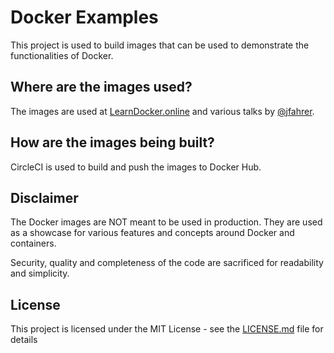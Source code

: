 # Docker Examples
This project is used to build images that can be used to demonstrate the functionalities of Docker.

## Where are the images used?
The images are used at [LearnDocker.online](https://learndocker.online) and various talks by [@jfahrer](https://github.com/jfahrer).

## How are the images being built?
CircleCI is used to build and push the images to Docker Hub.

## Disclaimer
The Docker images are NOT meant to be used in production. They are used as a showcase for various features and concepts around Docker and containers.

Security, quality and completeness of the code are sacrificed for readability and simplicity.

## License
This project is licensed under the MIT License - see the [LICENSE.md](LICENSE.md) file for details
